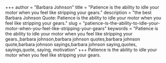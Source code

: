 +++
author = "Barbara Johnson"
title = "Patience is the ability to idle your motor when you feel like stripping your gears."
description = "the best Barbara Johnson Quote: Patience is the ability to idle your motor when you feel like stripping your gears."
slug = "patience-is-the-ability-to-idle-your-motor-when-you-feel-like-stripping-your-gears"
keywords = "Patience is the ability to idle your motor when you feel like stripping your gears.,barbara johnson,barbara johnson quotes,barbara johnson quote,barbara johnson sayings,barbara johnson saying,quotes, sayings,quote, saying, motivation"
+++
Patience is the ability to idle your motor when you feel like stripping your gears.
